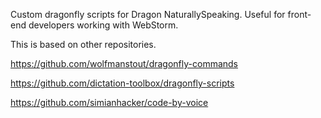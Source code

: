Custom dragonfly scripts for Dragon NaturallySpeaking. Useful for front-end developers working with WebStorm.

This is based on other repositories.

https://github.com/wolfmanstout/dragonfly-commands

https://github.com/dictation-toolbox/dragonfly-scripts

https://github.com/simianhacker/code-by-voice